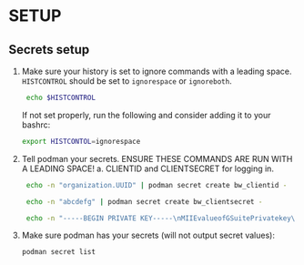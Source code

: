 # SETUP

## Secrets setup

1. Make sure your history is set to ignore commands with a leading space.
   `HISTCONTROL` should be set to `ignorespace` or `ignoreboth`.
   ```bash
    echo $HISTCONTROL
    ```
    If not set properly, run the following and consider adding it to your bashrc:
    ```bash
    export HISTCONTOL=ignorespace
    ```

2. Tell podman your secrets. ENSURE THESE COMMANDS ARE RUN WITH A LEADING SPACE!
   a. CLIENTID and CLIENTSECRET for logging in.
   ```bash
    echo -n "organization.UUID" | podman secret create bw_clientid -
   ```
   ```bash
    echo -n "abcdefg" | podman secret create bw_clientsecret -
   ```
   ```bash
    echo -n "-----BEGIN PRIVATE KEY-----\nMIIEvalueofGSuitePrivatekey\n-----END PRIVATE KEY-----\n" | podman secret create bw_key -
   ```

3. Make sure podman has your secrets (will not output secret values):
   ```bash
   podman secret list
   ```
